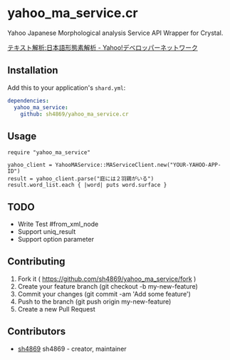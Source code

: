 # yahoo_ma_service.cr

Yahoo Japanese Morphological analysis Service API Wrapper for Crystal.

[テキスト解析:日本語形態素解析 - Yahoo!デベロッパーネットワーク](http://developer.yahoo.co.jp/webapi/jlp/ma/v1/parse.html)

## Installation


Add this to your application's `shard.yml`:

```yaml
dependencies:
  yahoo_ma_service:
    github: sh4869/yahoo_ma_service.cr
```


## Usage


```crystal
require "yahoo_ma_service"

yahoo_client = YahooMAService::MAServiceClient.new("YOUR-YAHOO-APP-ID")
result = yahoo_client.parse("庭には２羽鶏がいる")
result.word_list.each { |word| puts word.surface }
```


## TODO

* Write Test #from_xml_node 
* Support uniq_result 
* Support option parameter


## Contributing

1. Fork it ( https://github.com/sh4869/yahoo_ma_service/fork )
2. Create your feature branch (git checkout -b my-new-feature)
3. Commit your changes (git commit -am 'Add some feature')
4. Push to the branch (git push origin my-new-feature)
5. Create a new Pull Request

## Contributors

- [sh4869](https://github.com/sh4869) sh4869 - creator, maintainer
